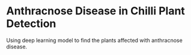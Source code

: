 # Anthracnose Disease in Chilli Plant Detection
 Using deep learning model to find the plants affected with anthracnose disease.
